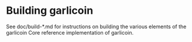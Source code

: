 Building garlicoin
================

See doc/build-*.md for instructions on building the various
elements of the garlicoin Core reference implementation of garlicoin.
